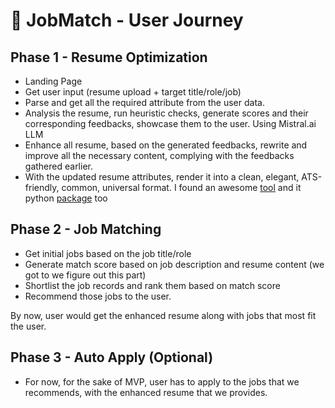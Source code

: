 # 🧭 JobMatch - User Journey

## Phase 1 - Resume Optimization 
- Landing Page
- Get user input (resume upload + target title/role/job)
- Parse and get all the required attribute from the user data.
- Analysis the resume, run heuristic checks, generate scores and their corresponding feedbacks, showcase them to the user. Using Mistral.ai LLM
- Enhance all resume, based on the generated feedbacks, rewrite and improve all the necessary content, complying with the feedbacks gathered earlier.
- With the updated resume attributes, render it into a clean, elegant, ATS-friendly, common, universal format. I found an awesome [tool](https://rendercv.com/) and it python [package](https://rendercv.com/) too

## Phase 2 - Job Matching
- Get initial jobs based on the job title/role
- Generate match score based on job description and resume content (we got to we figure out this part)
- Shortlist the job records and rank them based on match score
- Recommend those jobs to the user.

By now, user would get the enhanced resume along with jobs that most fit the user.

## Phase 3 - Auto Apply (Optional)
- For now, for the sake of MVP, user has to apply to the jobs that we recommends, with the enhanced resume that we provides.

